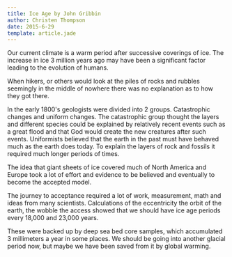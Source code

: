 ```yaml
---
title: Ice Age by John Gribbin
author: Christen Thompson
date: 2015-6-29
template: article.jade 
---
```


Our current climate is a warm period after successive coverings of ice. The increase in ice 3 million years ago may have been a significant factor leading to the evolution of humans. 

<span class="more"></span>

When hikers, or others would look at the piles of rocks and rubbles seemingly in the middle of nowhere there was no explanation as to how they got there.

In the early 1800's geologists were divided into 2 groups.  Catastrophic changes and uniform changes. The catastrophic group thought the layers and different species could be explained by relatively recent events such as a great flood and that God would create the new creatures after such events. Uniformists believed that the earth in the past must have behaved much as the earth does today. To explain the layers of rock and fossils it required much longer periods of times.

The idea that giant sheets of ice covered much of North America and Europe took a lot of effort and evidence to be believed and eventually to become the accepted model.

The journey to acceptance required a lot of work, measurement, math and ideas from many scientists.
Calculations of the eccentricity the orbit of the earth, the wobble the access showed that we should have ice age periods every 18,000 and 23,000 years.

These were backed up by deep sea bed core samples, which accumulated 3 millimeters a year in some places.
We should be going into another glacial period now, but maybe we have been saved from it by global warming.

